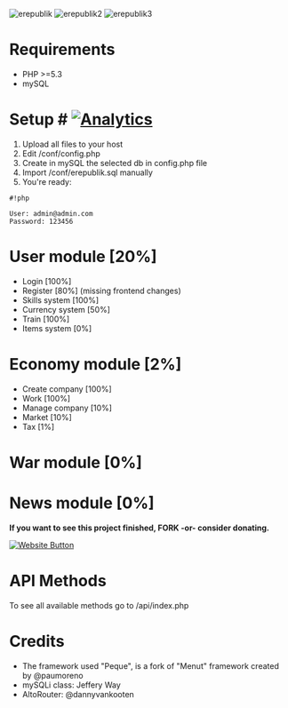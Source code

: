 ![erepublik](https://github.com/muertet/erepublik/blob/master/images/preview/erepublik1.jpg?raw=true)
![erepublik2](https://github.com/muertet/erepublik/blob/master/images/preview/erepublik2.jpg?raw=true)
![erepublik3](https://github.com/muertet/erepublik/blob/master/images/preview/erepublik3.jpg?raw=true)

# Requirements #
- PHP >=5.3
- mySQL

# Setup # [![Analytics](https://ga-beacon.appspot.com/UA-17476024-7/erepublik/readme?pixel)](https://github.com/muertet/erepublik)


1. Upload all files to your host
2. Edit /conf/config.php
1. Create in mySQL the selected db in config.php file
4. Import /conf/erepublik.sql manually
5. You're ready:


```
#!php

User: admin@admin.com
Password: 123456
```


User module [20%]
===========
- Login			[100%]
- Register		[80%] (missing frontend changes)
- Skills system [100%]
- Currency system [50%]
- Train			[100%]
- Items system	[0%]

Economy module [2%]
==============
- Create company [100%]
- Work			 [100%]
- Manage company [10%]
- Market		 [10%]
- Tax			 [1%]

War module [0%]
==========


News module [0%]
===========


**If you want to see this project finished, FORK -or- consider donating.**


[![Website Button](http://yelidmod.com/erepublik/images/bestEsim.png "Donate!")](http://yelidmod.com/erepublik/ "OpenSource eRepublik Clone")


# API Methods #

To see all available methods go to /api/index.php


# Credits #

* The framework used "Peque", is a fork of "Menut" framework created by @paumoreno
* mySQLi class: Jeffery Way
* AltoRouter: @dannyvankooten
